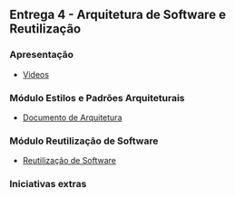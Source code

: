 ## Entrega 4 - Arquitetura de Software e Reutilização

### Apresentação
- [Videos](./videos/entrega4.md)
  


### Módulo Estilos e Padrões Arquiteturais
- [Documento de Arquitetura](./06-padroesArquiteturais/das.md)

### Módulo Reutilização de Software
- [Reutilização de Software](./07-reutilizacaoSoftware/reutilizacao_Geral.md)


### Iniciativas extras
